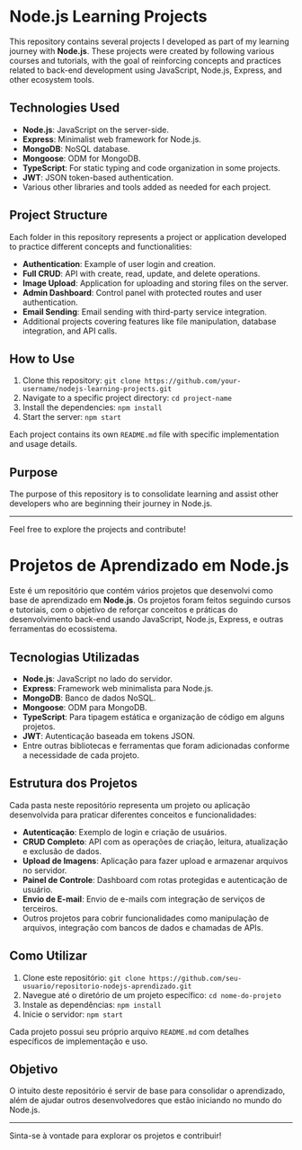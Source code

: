 # Node.js Learning Projects

This repository contains several projects I developed as part of my learning journey with **Node.js**. These projects were created by following various courses and tutorials, with the goal of reinforcing concepts and practices related to back-end development using JavaScript, Node.js, Express, and other ecosystem tools.

## Technologies Used
- **Node.js**: JavaScript on the server-side.
- **Express**: Minimalist web framework for Node.js.
- **MongoDB**: NoSQL database.
- **Mongoose**: ODM for MongoDB.
- **TypeScript**: For static typing and code organization in some projects.
- **JWT**: JSON token-based authentication.
- Various other libraries and tools added as needed for each project.

## Project Structure
Each folder in this repository represents a project or application developed to practice different concepts and functionalities:

- **Authentication**: Example of user login and creation.
- **Full CRUD**: API with create, read, update, and delete operations.
- **Image Upload**: Application for uploading and storing files on the server.
- **Admin Dashboard**: Control panel with protected routes and user authentication.
- **Email Sending**: Email sending with third-party service integration.
- Additional projects covering features like file manipulation, database integration, and API calls.

## How to Use
1. Clone this repository: `git clone https://github.com/your-username/nodejs-learning-projects.git`
2. Navigate to a specific project directory: `cd project-name`
3. Install the dependencies: `npm install`
4. Start the server: `npm start`

Each project contains its own `README.md` file with specific implementation and usage details.

## Purpose
The purpose of this repository is to consolidate learning and assist other developers who are beginning their journey in Node.js.

---

Feel free to explore the projects and contribute!




# Projetos de Aprendizado em Node.js

Este é um repositório que contém vários projetos que desenvolvi como base de aprendizado em **Node.js**. Os projetos foram feitos seguindo cursos e tutoriais, com o objetivo de reforçar conceitos e práticas do desenvolvimento back-end usando JavaScript, Node.js, Express, e outras ferramentas do ecossistema.

## Tecnologias Utilizadas
- **Node.js**: JavaScript no lado do servidor.
- **Express**: Framework web minimalista para Node.js.
- **MongoDB**: Banco de dados NoSQL.
- **Mongoose**: ODM para MongoDB.
- **TypeScript**: Para tipagem estática e organização de código em alguns projetos.
- **JWT**: Autenticação baseada em tokens JSON.
- Entre outras bibliotecas e ferramentas que foram adicionadas conforme a necessidade de cada projeto.

## Estrutura dos Projetos
Cada pasta neste repositório representa um projeto ou aplicação desenvolvida para praticar diferentes conceitos e funcionalidades:

- **Autenticação**: Exemplo de login e criação de usuários.
- **CRUD Completo**: API com as operações de criação, leitura, atualização e exclusão de dados.
- **Upload de Imagens**: Aplicação para fazer upload e armazenar arquivos no servidor.
- **Painel de Controle**: Dashboard com rotas protegidas e autenticação de usuário.
- **Envio de E-mail**: Envio de e-mails com integração de serviços de terceiros.
- Outros projetos para cobrir funcionalidades como manipulação de arquivos, integração com bancos de dados e chamadas de APIs.

## Como Utilizar
1. Clone este repositório: `git clone https://github.com/seu-usuario/repositorio-nodejs-aprendizado.git`
2. Navegue até o diretório de um projeto específico: `cd nome-do-projeto`
3. Instale as dependências: `npm install`
4. Inicie o servidor: `npm start`

Cada projeto possui seu próprio arquivo `README.md` com detalhes específicos de implementação e uso.

## Objetivo
O intuito deste repositório é servir de base para consolidar o aprendizado, além de ajudar outros desenvolvedores que estão iniciando no mundo do Node.js.

---

Sinta-se à vontade para explorar os projetos e contribuir!
